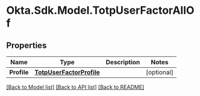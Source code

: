 # Okta.Sdk.Model.TotpUserFactorAllOf

## Properties

Name | Type | Description | Notes
------------ | ------------- | ------------- | -------------
**Profile** | [**TotpUserFactorProfile**](TotpUserFactorProfile.md) |  | [optional] 

[[Back to Model list]](../README.md#documentation-for-models) [[Back to API list]](../README.md#documentation-for-api-endpoints) [[Back to README]](../README.md)

